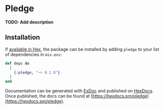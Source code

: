 # Pledge

**TODO: Add description**

## Installation

If [available in Hex](https://hex.pm/docs/publish), the package can be installed
by adding `pledge` to your list of dependencies in `mix.exs`:

```elixir
def deps do
  [
    {:pledge, "~> 0.1.0"}
  ]
end
```

Documentation can be generated with [ExDoc](https://github.com/elixir-lang/ex_doc)
and published on [HexDocs](https://hexdocs.pm). Once published, the docs can
be found at [https://hexdocs.pm/pledge](https://hexdocs.pm/pledge).

